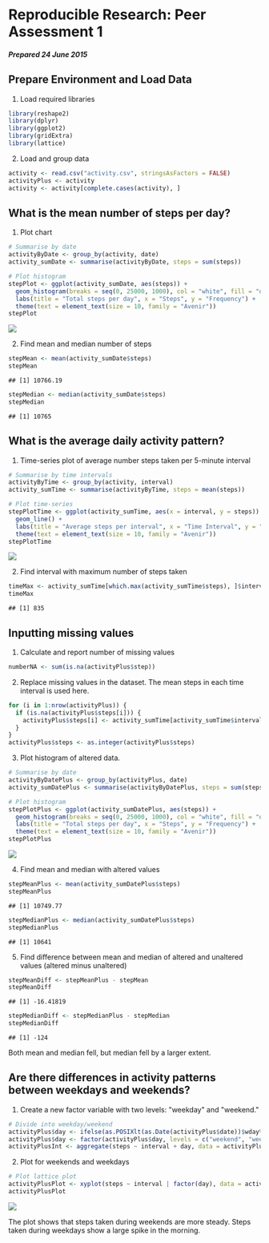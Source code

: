 # Reproducible Research: Peer Assessment 1

##### Prepared 24 June 2015  

  
## Prepare Environment and Load Data  
1. Load required libraries  
  
  ```r
  library(reshape2)
  library(dplyr)
  library(ggplot2)
  library(gridExtra)
  library(lattice)
  ```

2. Load and group data  

```r
activity <- read.csv("activity.csv", stringsAsFactors = FALSE)
activityPlus <- activity
activity <- activity[complete.cases(activity), ]
```

## What is the mean number of steps per day?
1. Plot chart  

```r
# Summarise by date
activityByDate <- group_by(activity, date)
activity_sumDate <- summarise(activityByDate, steps = sum(steps))

# Plot histogram
stepPlot <- ggplot(activity_sumDate, aes(steps)) + 
  geom_histogram(breaks = seq(0, 25000, 1000), col = "white", fill = "orangered2") +
  labs(title = "Total steps per day", x = "Steps", y = "Frequency") +
  theme(text = element_text(size = 10, family = "Avenir"))
stepPlot
```

![](Peer1_files/figure-html/stepsperday-1.png) 

2. Find mean and median number of steps  

```r
stepMean <- mean(activity_sumDate$steps)
stepMean
```

```
## [1] 10766.19
```

```r
stepMedian <- median(activity_sumDate$steps)
stepMedian
```

```
## [1] 10765
```

## What is the average daily activity pattern?
1. Time-series plot of average number steps taken per 5-minute interval  

```r
# Summarise by time intervals
activityByTime <- group_by(activity, interval)
activity_sumTime <- summarise(activityByTime, steps = mean(steps))

# Plot time-series
stepPlotTime <- ggplot(activity_sumTime, aes(x = interval, y = steps)) + 
  geom_line() + 
  labs(title = "Average steps per interval", x = "Time Interval", y = "Average steps") + 
  theme(text = element_text(size = 10, family = "Avenir"))
stepPlotTime
```

![](Peer1_files/figure-html/timeseries-1.png) 

2. Find interval with maximum number of steps taken  

```r
timeMax <- activity_sumTime[which.max(activity_sumTime$steps), ]$interval
timeMax
```

```
## [1] 835
```

## Inputting missing values
1. Calculate and report number of missing values  

```r
numberNA <- sum(is.na(activityPlus$step))
```

2. Replace missing values in the dataset. The mean steps in each time interval is used here.  

```r
for (i in 1:nrow(activityPlus)) {
  if (is.na(activityPlus$steps[i])) {
    activityPlus$steps[i] <- activity_sumTime[activity_sumTime$interval == activityPlus$interval[i], 2]
  }
}
activityPlus$steps <- as.integer(activityPlus$steps)
```

3. Plot histogram of altered data.  

```r
# Summarise by date
activityByDatePlus <- group_by(activityPlus, date)
activity_sumDatePlus <- summarise(activityByDatePlus, steps = sum(steps))

# Plot histogram
stepPlotPlus <- ggplot(activity_sumDatePlus, aes(steps)) + 
  geom_histogram(breaks = seq(0, 25000, 1000), col = "white", fill = "orangered2") +
  labs(title = "Total steps per day", x = "Steps", y = "Frequency") +
  theme(text = element_text(size = 10, family = "Avenir"))
stepPlotPlus
```

![](Peer1_files/figure-html/missingvalueshistogram-1.png) 

4. Find mean and median with altered values  

```r
stepMeanPlus <- mean(activity_sumDatePlus$steps)
stepMeanPlus
```

```
## [1] 10749.77
```

```r
stepMedianPlus <- median(activity_sumDatePlus$steps)
stepMedianPlus
```

```
## [1] 10641
```

5. Find difference between mean and median of altered and unaltered values (altered minus unaltered)  

```r
stepMeanDiff <- stepMeanPlus - stepMean
stepMeanDiff
```

```
## [1] -16.41819
```

```r
stepMedianDiff <- stepMedianPlus - stepMedian
stepMedianDiff
```

```
## [1] -124
```
Both mean and median fell, but median fell by a larger extent.  

## Are there differences in activity patterns between weekdays and weekends?  
1. Create a new factor variable with two levels: "weekday" and "weekend."

```r
# Divide into weekday/weekend
activityPlus$day <- ifelse(as.POSIXlt(as.Date(activityPlus$date))$wday%%6 == 0, "weekend", "weekday")
activityPlus$day <- factor(activityPlus$day, levels = c("weekend", "weekday"))
activityPlusInt <- aggregate(steps ~ interval + day, data = activityPlus, FUN = mean)
```
2. Plot for weekends and weekdays

```r
# Plot lattice plot
activityPlusPlot <- xyplot(steps ~ interval | factor(day), data = activityPlusInt, aspect = 1/2, type = "l", ylab = "Number of steps", xlab = "Interval")
activityPlusPlot
```

![](Peer1_files/figure-html/weekdiffplot-1.png) 

The plot shows that steps taken during weekends are more steady. Steps taken during weekdays show a large spike in the morning.  
